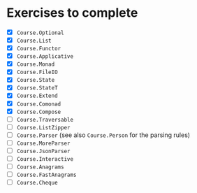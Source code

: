 # Exercises to complete
 - [X] `Course.Optional`
 - [X] `Course.List`
 - [X] `Course.Functor`
 - [X] `Course.Applicative`
 - [X] `Course.Monad`
 - [X] `Course.FileIO`
 - [X] `Course.State`
 - [X] `Course.StateT`
 - [X] `Course.Extend`
 - [X] `Course.Comonad`
 - [X] `Course.Compose`
 - [ ] `Course.Traversable`
 - [ ] `Course.ListZipper`
 - [ ] `Course.Parser` (see also `Course.Person` for the parsing rules)
 - [ ] `Course.MoreParser`
 - [ ] `Course.JsonParser`
 - [ ] `Course.Interactive`
 - [ ] `Course.Anagrams`
 - [ ] `Course.FastAnagrams`
 - [ ] `Course.Cheque`
